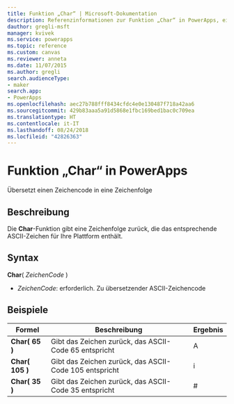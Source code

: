 ```yaml
---
title: Funktion „Char“ | Microsoft-Dokumentation
description: Referenzinformationen zur Funktion „Char“ in PowerApps, einschließlich Syntax und Beispielen
dauthor: gregli-msft
manager: kvivek
ms.service: powerapps
ms.topic: reference
ms.custom: canvas
ms.reviewer: anneta
ms.date: 11/07/2015
ms.author: gregli
search.audienceType:
- maker
search.app:
- PowerApps
ms.openlocfilehash: aec27b788fff8434cfdc4e0e130487f718a42aa6
ms.sourcegitcommit: 429b83aaa5a91d5868e1fbc169bed1bac0c709ea
ms.translationtype: HT
ms.contentlocale: it-IT
ms.lasthandoff: 08/24/2018
ms.locfileid: "42826363"
---
```

# <a name="char-function-in-powerapps"></a>Funktion „Char“ in PowerApps
Übersetzt einen Zeichencode in eine Zeichenfolge

## <a name="description"></a>Beschreibung
Die **Char**-Funktion gibt eine Zeichenfolge zurück, die das entsprechende ASCII-Zeichen für Ihre Plattform enthält.

## <a name="syntax"></a>Syntax
**Char**( *ZeichenCode* )

* *ZeichenCode*: erforderlich. Zu übersetzender ASCII-Zeichencode

## <a name="examples"></a>Beispiele

| Formel | Beschreibung | Ergebnis |
| --- | --- | --- |
| **Char( 65 )** |Gibt das Zeichen zurück, das ASCII-Code 65 entspricht |A |
| **Char( 105 )** |Gibt das Zeichen zurück, das ASCII-Code 105 entspricht |i |
| **Char( 35 )** |Gibt das Zeichen zurück, das ASCII-Code 35 entspricht |# |


